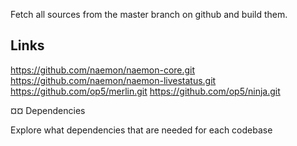 Fetch all sources from the master branch on github and build them.




## Links
https://github.com/naemon/naemon-core.git
https://github.com/naemon/naemon-livestatus.git
https://github.com/op5/merlin.git
https://github.com/op5/ninja.git

¤¤ Dependencies

Explore what dependencies that are needed for each codebase
